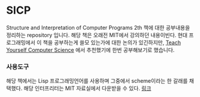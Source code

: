 # SICP
Structure and Interpretation of Computer Programs 2th 책에 대한 공부내용을 정리하는 repository 입니다. 해당 책은 오래전 MIT에서 강의하던 내용이빈다. 현대 프로그래밍에서 이 책을 공부하는게 쓸모 있는가에 대한 논의가 있긴하지만, [Teach Yourself Computer Science](https://teachyourselfcs.com/) 에서 추천했기에 한번 공부해보기로 했습니다.  


### 사용도구
해당 책에서는 Lisp 프로그래밍언어를 사용하며 그중에서 scheme이라는 한 갈래를 채택했다. 해당 인터프리터는 MIT 자료실에서 다운받을 수 있다. [링크](http://www.gnu.org/software/mit-scheme/)
